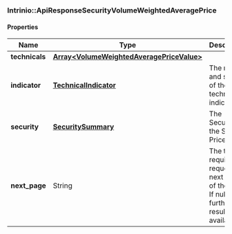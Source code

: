 

[//]: # (CLASS:Intrinio::ApiResponseSecurityVolumeWeightedAveragePrice)

[//]: # (KIND:object)

### Intrinio::ApiResponseSecurityVolumeWeightedAveragePrice

#### Properties

[//]: # (START_DEFINITION)

Name | Type | Description
------------ | ------------- | -------------
**technicals** | [**Array&lt;VolumeWeightedAveragePriceValue&gt;**](VolumeWeightedAveragePriceValue.md) |  &nbsp;
**indicator** | [**TechnicalIndicator**](TechnicalIndicator.md) | The name and symbol of the technical indicator &nbsp;
**security** | [**SecuritySummary**](SecuritySummary.md) | The Security of the Stock Price &nbsp;
**next_page** | String | The token required to request the next page of the data. If null, no further results are available. &nbsp;

[//]: # (END_DEFINITION)


[//]: # (CONTAINED_CLASS:Intrinio::VolumeWeightedAveragePriceValue)


[//]: # (CONTAINED_CLASS:Intrinio::TechnicalIndicator)


[//]: # (CONTAINED_CLASS:Intrinio::SecuritySummary)



